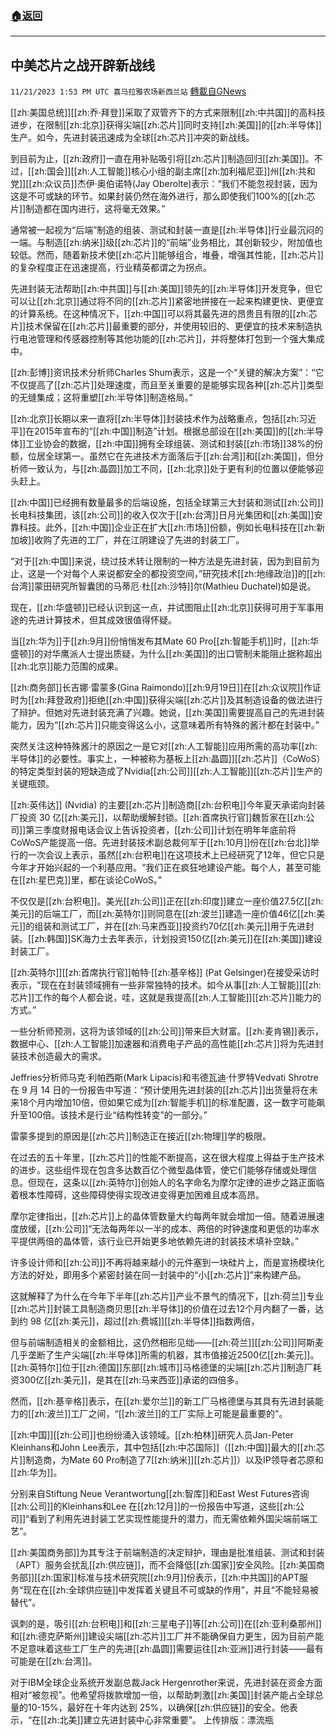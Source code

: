 ###  [:house:返回](README.md)
---


## 中美芯片之战开辟新战线
`11/21/2023 1:53 PM UTC 喜马拉雅农场新西兰站` [轉載自GNews](https://gnews.org/articles/2000236)

[[zh:美国总统]][[zh:乔·拜登]]采取了双管齐下的方式来限制[[zh:中共国]]的高科技进步，在限制[[zh:北京]]获得尖端[[zh:芯片]]同时支持[[zh:美国]]的[[zh:半导体]]生产。如今，先进封装迅速成为全球[[zh:芯片]]冲突的新战线。

到目前为止，[[zh:政府]]一直在用补贴吸引将[[zh:芯片]]制造回归[[zh:美国]]。不过，[[zh:国会]][[zh:人工智能]]核心小组的副主席[[zh:加利福尼亚]]州[[zh:共和党]][[zh:众议员]]杰伊·奥伯诺特(Jay Oberolte)表示：“我们不能忽视封装，因为这是不可或缺的环节。如果封装仍然在海外进行，那么即使我们100%的[[zh:芯片]]制造都在国内进行，这将毫无效果。”

通常被一起视为“后端”制造的组装、测试和封装一直是[[zh:半导体]]行业最沉闷的一端。与制造[[zh:纳米]]级[[zh:芯片]]的“前端”业务相比，其创新较少，附加值也较低。然而，随着新技术使[[zh:芯片]]能够组合，堆叠，增强其性能，[[zh:芯片]]的复杂程度正在迅速提高，行业精英都谓之为拐点。

先进封装无法帮助[[zh:中共国]]与[[zh:美国]]领先的[[zh:半导体]]开发竞争，但它可以让[[zh:北京]]通过将不同的[[zh:芯片]]紧密地拼接在一起来构建更快、更便宜的计算系统。在这种情况下，[[zh:中国]]可以将其最先进的昂贵且有限的[[zh:芯片]]技术保留在[[zh:芯片]]最重要的部分，并使用较旧的、更便宜的技术来制造执行电池管理和传感器控制等其他功能的[[zh:芯片]]，并将整体打包到一个强大集成中。

[[zh:彭博]]资讯技术分析师Charles Shum表示，这是一个“关键的解决方案”：“它不仅提高了[[zh:芯片]]处理速度，而且至关重要的是能够实现各种[[zh:芯片]]类型的无缝集成；这将重塑[[zh:半导体]]制造格局。”

[[zh:北京]]长期以来一直将[[zh:半导体]]封装技术作为战略重点，包括[[zh:习近平]]在2015年宣布的“[[zh:中国]]制造”计划。根据总部设在[[zh:美国]]的[[zh:半导体]]工业协会的数据，[[zh:中国]]拥有全球组装、测试和封装[[zh:市场]]38%的份额，位居全球第一。虽然它在先进技术方面落后于[[zh:台湾]]和[[zh:美国]]，但分析师一致认为，与[[zh:晶圆]]加工不同，[[zh:北京]]处于更有利的位置以便能够迎头赶上。

[[zh:中国]]已经拥有数量最多的后端设施，包括全球第三大封装和测试[[zh:公司]]长电科技集团，该[[zh:公司]]的收入仅次于[[zh:台湾]]日月光集团和[[zh:美国]]安靠科技。此外，[[zh:中国]]企业正在扩大[[zh:市场]]份额，例如长电科技在[[zh:新加坡]]收购了先进的工厂，并在江阴建设了先进的封装工厂。

“对于[[zh:中国]]来说，绕过技术转让限制的一种方法是先进封装，因为到目前为止，这是一个对每个人来说都安全的都投资空间，”研究技术[[zh:地缘政治]]的[[zh:台湾]]蒙田研究所智囊团的马蒂厄·杜[[zh:沙特]]尔(Mathieu Duchatel)如是说。

现在，[[zh:华盛顿]]已经认识到这一点，并试图阻止[[zh:北京]]获得可用于军事用途的先进计算技术，但其成效很值得怀疑。

当[[zh:华为]]于[[zh:9月]]份悄悄发布其Mate 60 Pro[[zh:智能手机]]时，[[zh:华盛顿]]的对华鹰派人士提出质疑，为什么[[zh:美国]]的出口管制未能阻止据称超出[[zh:北京]]能力范围的成果。

[[zh:商务部]]长吉娜·雷蒙多(Gina Raimondo)[[zh:9月19日]]在[[zh:众议院]]作证时为[[zh:拜登政府]]拒绝[[zh:中国]]获得尖端[[zh:芯片]]及其制造设备的做法进行了辩护。但她对先进封装充满了兴趣。她说，[[zh:美国]]需要提高自己的先进封装能力，因为“[[zh:芯片]]只能变得这么小，这意味着所有特殊的酱汁都在封装中。”

突然关注这种特殊酱汁的原因之一是它对[[zh:人工智能]]应用所需的高功率[[zh:半导体]]的必要性。事实上，一种被称为基板上[[zh:晶圆]][[zh:芯片]]（CoWoS）的特定类型封装的短缺造成了Nvidia[[zh:公司]][[zh:人工智能]][[zh:芯片]]生产的关键瓶颈。

[[zh:英伟达]] (Nvidia) 的主要[[zh:芯片]]制造商[[zh:台积电]]今年夏天承诺向封装厂投资 30 亿[[zh:美元]]，以帮助缓解封锁。[[zh:首席执行官]]魏哲家在[[zh:公司]]第三季度财报电话会议上告诉投资者，[[zh:公司]]计划在明年年底前将CoWoS产能提高一倍。先进封装技术副总裁何军于[[zh:10月]]份在[[zh:台北]]举行的一次会议上表示，虽然[[zh:台积电]]在这项技术上已经研究了12年，但它只是今年才开始兴起的一个利基应用。“我们正在疯狂地建设产能。每个人，甚至可能在[[zh:星巴克]]里，都在谈论CoWoS。”

不仅仅是[[zh:台积电]]。美光[[zh:公司]]正在[[zh:印度]]建立一座价值27.5亿[[zh:美元]]的后端工厂，而[[zh:英特尔]]则同意在[[zh:波兰]]建造一座价值46亿[[zh:美元]]的组装和测试工厂，并在[[zh:马来西亚]]投资约70亿[[zh:美元]]用于先进封装。[[zh:韩国]]SK海力士去年表示，计划投资150亿[[zh:美元]]在[[zh:美国]]建设封装工厂。

[[zh:英特尔]][[zh:首席执行官]]帕特·[[zh:基辛格]] (Pat Gelsinger)在接受采访时表示，“现在在封装领域拥有一些非常独特的技术。如今从事[[zh:人工智能]][[zh:芯片]]工作的每个人都会说，哇，这就是我提高[[zh:人工智能]][[zh:芯片]]能力的方式。”

一些分析师预测，这将为该领域的[[zh:公司]]带来巨大财富。[[zh:麦肯锡]]表示，数据中心、[[zh:人工智能]]加速器和消费电子产品的高性能[[zh:芯片]]将为先进封装技术创造最大的需求。

Jeffries分析师马克·利帕西斯(Mark Lipacis)和韦德瓦迪·什罗特Vedvati Shrotre在 9 月 14 日的一份报告中写道：“预计使用先进封装的[[zh:芯片]]出货量将在未来18个月内增加10倍，但如果它成为[[zh:智能手机]]的标准配置，这一数字可能飙升至100倍。该技术是行业“结构性转变”的一部分。”

雷蒙多提到的原因是[[zh:芯片]]制造正在接近[[zh:物理]]学的极限。

在过去的五十年里，[[zh:芯片]]的性能不断提高，这在很大程度上得益于生产技术的进步。这些组件现在包含多达数百亿个微型晶体管，使它们能够存储或处理信息。但现在，这条以[[zh:英特尔]]创始人的名字命名为摩尔定律的进步之路正面临着根本性障碍，这些障碍使得实现改进变得更加困难且成本高昂。

摩尔定律指出，[[zh:芯片]]上的晶体管数量大约每两年就会增加一倍。随着进展速度放缓，[[zh:公司]]“无法每两年以一半的成本、两倍的时钟速度和更低的功率水平提供两倍的晶体管，该行业已开始更多地依赖先进的封装技术填补空缺。”

许多设计师和[[zh:公司]]不再将越来越小的元件塞到一块硅片上，而是宣扬模块化方法的好处，即用多个紧密封装在同一封装中的“小[[zh:芯片]]”来构建产品。

这就解释了为什么在今年下半年[[zh:芯片]]产业不景气的情况下，[[zh:荷兰]]专业[[zh:芯片]]封装工具制造商贝思[[zh:半导体]]的价值在过去12个月内翻了一番，达到约 98 亿[[zh:美元]]，超过[[zh:费城]][[zh:半导体]]指数两倍，

但与前端制造相关的金额相比，这仍然相形见绌——[[zh:荷兰]][[zh:公司]]阿斯麦几乎垄断了生产尖端[[zh:半导体]]所需的机器，其市值接近2500亿[[zh:美元]]。[[zh:英特尔]]位于[[zh:德国]]东部[[zh:城市]]马格德堡的尖端[[zh:芯片]]制造厂耗资300亿[[zh:美元]]，是其在[[zh:马来西亚]]承诺的四倍多。

然而，[[zh:基辛格]]表示，在[[zh:爱尔兰]]的新工厂马格德堡与其具有先进封装能力的[[zh:波兰]]工厂之间，“[[zh:波兰]]的工厂实际上可能是最重要的”。

[[zh:中国]][[zh:公司]]也纷纷涌入该领域。[[zh:柏林]]研究人员Jan-Peter Kleinhans和John Lee表示，其中包括[[zh:中芯国际]]（[[zh:中国]]最大的[[zh:芯片]]制造商，为Mate 60 Pro制造了7[[zh:纳米]][[zh:芯片]]）以及IP领导者芯原和[[zh:华为]]。

分别来自Stiftung Neue Verantwortung[[zh:智库]]和East West Futures咨询[[zh:公司]]的Kleinhans和Lee 在[[zh:12月]]的一份报告中写道，这些[[zh:公司]]“看到了利用先进封装工艺实现性能提升的潜力，而无需依赖外国尖端前端工艺”。

[[zh:美国商务部]]为其专注于前端制造的决定辩护，理由是批准组装、测试和封装（APT）服务会扰乱[[zh:供应链]]，而不会降低[[zh:国家]]安全风险。[[zh:美国商务部]][[zh:国家]]标准与技术研究院[[zh:9月]]份表示，[[zh:中共国]]的APT服务“现在在[[zh:全球供应链]]中发挥着关键且不可或缺的作用”，并且“不能轻易被替代”。

讽刺的是，吸引[[zh:台积电]]和[[zh:三星电子]]等[[zh:公司]]在[[zh:亚利桑那州]]和[[zh:德克萨斯州]]建设尖端[[zh:芯片]]工厂并不能确保自力更生，因为目前产能不足意味着这些工厂生产的先进[[zh:晶圆]]需要运往[[zh:亚洲]]进行封装——最有可能是在[[zh:台湾]]。

对于IBM全球企业系统开发副总裁Jack Hergenrother来说，先进封装在资金方面相对“被忽视”。他希望将拨款增加一倍，以帮助刺激[[zh:美国]]封装产能占全球总量的10-15%，最好在十年内达到 25%，以确保[[zh:供应链]]的安全。他表示，“在[[zh:北美]]建立先进封装中心非常重要”。
上传排版：漂流瓶
